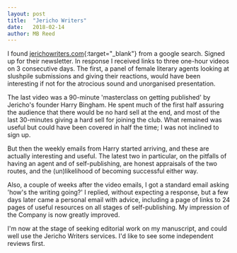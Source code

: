 ```yaml
---
layout: post
title:  "Jericho Writers"
date:   2018-02-14
author: MB Reed
---
```


I found [jerichowriters.com](https://jerichowriters.com){:target="_blank"} from a google search. Signed up for their newsletter. In response I received links to three one-hour videos on 3 consecutive days. The first, a panel of female literary agents looking at slushpile submissions and giving their reactions, would have been interesting if not for the atrocious sound and unorganised presentation.

The last video was a 90-minute 'masterclass on getting published' by Jericho's founder Harry Bingham. He spent much of the first half assuring the audience that there would be no hard sell at the end, and most of the last 30-minutes giving a hard sell for joining the club. What remained was useful but could have been covered in half the time; I was not inclined to sign up.

But then the weekly emails from Harry started arriving, and these are actually interesting and useful. The latest two in particular, on the pitfalls of having an agent and of self-publishing, are honest appraisals of the two routes, and the (un)likelihood of becoming successful either way. 

Also, a couple of weeks after the video emails, I got a standard email asking 'how's the writing going?' I replied, without expecting a response, but a few days later came a personal email with advice, including a page of links to 24 pages of useful resources on all stages of self-publishing. My impression of the Company is now greatly improved. 

I'm now at the stage of seeking editorial work on my manuscript, and could well use the Jericho Writers services. I'd like to see some independent reviews first.
